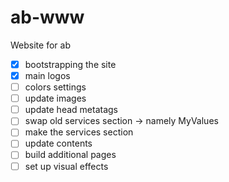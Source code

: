 # ab-www
Website for ab
- [x] bootstrapping the site
- [x] main logos
- [ ] colors settings
- [ ] update images
- [ ] update head metatags
- [ ] swap old services section -> namely MyValues
- [ ] make the services section
- [ ] update contents
- [ ] build additional pages
- [ ] set up visual effects
